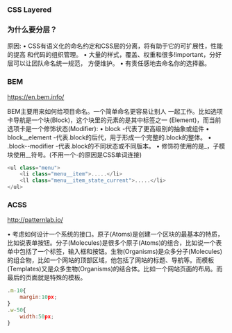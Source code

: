 ### CSS Layered

### 为什么要分层？
原因:
• CSS有语义化的命名约定和CSS层的分离，将有助于它的可扩展性，性能的提高 和代码的组织管理。
• 大量的样式，覆盖、权重和很多!important，分好层可以让团队命名统一规范， 方便维护。
• 有责任感地去命名你的选择器。

### BEM

https://en.bem.info/

BEM主要用来如何给项目命名。一个简单命名更容易让别人 一起工作。比如选项卡导航是一个块(Block)，这个块里的元素的是其中标签之一 (Element)，而当前选项卡是一个修饰状态(Modifier):
• block -代表了更高级别的抽象或组件
• block__element -代表.block的后代，用于形成一个完整的.block的整体。 • .block--modifier -代表.block的不同状态或不同版本。
• 修饰符使用的是_，子模块使用__符号。(不用一个-的原因是CSS单词连接)

```javascript  
<ul class="menu">
    <li class="menu__item">.....</li>
    <ll class="menu__item_state_current">.....</li>
</ul>
```

### ACSS

http://patternlab.io/

• 考虑如何设计一个系统的接口。原子(Atoms)是创建一个区块的最基本的特质， 比如说表单按钮。分子(Molecules)是很多个原子(Atoms)的组合，比如说一个表 单中包括了一个标签，输入框和按钮。生物(Organisms)是众多分子(Molecules) 的组合物，比如一个网站的顶部区域，他包括了网站的标题、导航等。而模板 (Templates)又是众多生物(Organisms)的结合体。比如一个网站⻚面的布局。而 最后的⻚面就是特殊的模板。

```javascript
.m-10{
    margin:10px;
}
.w-50{
    width:50px;
}
```